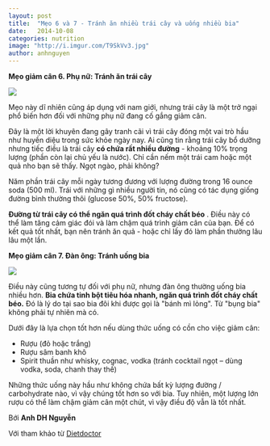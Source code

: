 ```yaml
---
layout: post
title:  "Mẹo 6 và 7 - Tránh ăn nhiều trái cây và uống nhiều bia"
date:   2014-10-08
categories: nutrition
image: "http://i.imgur.com/T9SkVv3.jpg"
author: anhnguyen
---
```


**Mẹo giảm cân 6. Phụ nữ: Tránh ăn trái cây**

![](http://i.imgur.com/qOq22rj.jpg)

Mẹo này dĩ nhiên cũng áp dụng với nam giới, nhưng trái cây là một trở ngại phổ biến hơn đối với những phụ nữ đang cố gắng giảm cân.

Đây là một lời khuyên đang gây tranh cãi vì trái cây đóng một vai trò hầu như huyền diệu trong sức khỏe ngày nay. Ai cũng tin rằng trái cây bổ dưỡng nhưng tiếc điều là trái cây **có chứa rất nhiều đường** - khoảng 10% trọng lượng (phần còn lại chủ yếu là nước). Chỉ cần nếm một trái cam hoặc một quả nho bạn sẽ thấy. Ngọt ngào, phải không?

Năm phần trái cây mỗi ngày tương đương với lượng đường trong 16 ounce soda (500 ml). Trái với những gì nhiều người tin, nó cũng có tác dụng giống đường bình thường thôi (glucose 50%, 50% fructose).

**Đường từ trái cây có thể ngăn quá trình đốt cháy chất béo** . Điều này có thể làm tăng cảm giác đói và làm chậm quá trình giảm cân của bạn. Để có kết quả tốt nhất, bạn nên tránh ăn quả - hoặc chỉ lấy đó làm phần thưởng lâu lâu một lần.

**Mẹo giảm cân 7. Đàn ông: Tránh uống bia**

![](http://i.imgur.com/YTJRSIC.jpg)

Điều này cũng tương tự đối với phụ nữ, nhưng đàn ông thường uống bia nhiều hơn. **Bia chứa tinh bột tiêu hóa nhanh, ngăn quá trình đốt cháy chất béo.** Đó là lý do tại sao bia đôi khi được gọi là "bánh mì lỏng". Từ "bụng bia" không phải tự nhiên mà có.

Dưới đây là lựa chọn tốt hơn nếu dùng thức uống có cồn cho việc giảm cân:

- Rượu (đỏ hoặc trắng) 
- Rượu sâm banh khô 
- Spirit thuần như whisky, cognac, vodka (tránh cocktail ngọt – dùng vodka, soda, chanh thay thế) 

Những thức uống này hầu như không chứa bất kỳ lượng đường / carbohydrate nào, vì vậy chúng tốt hơn so với bia. Tuy nhiên, một lượng lớn rượu có thể làm chậm giảm cân một chút, vì vậy điều độ vẫn là tốt nhất.

Bới **Anh DH Nguyễn**

Với tham khảo từ [Dietdoctor](http://www.dietdoctor.com/how-to-lose-weight)

